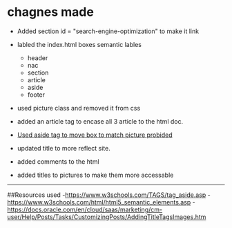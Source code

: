 # chagnes made

* Added section id = "search-engine-optimization" to make it link

* labled the index.html boxes semantic lables  
	* header
	* nac
	* section
	* article
	* aside
	* footer

* used picture class and removed it from css

* added an article tag to encase all 3 article to the html doc.

* [Used aside tag to move box to match picture probided](https://www.w3schools.com/TAGS/tag_aside.asp)

* updated title to more reflect site.

* added comments to the html

* added titles to pictures to make them more accessable


--------------------------------------------------------------------------------------------------


##Resources used 
-https://www.w3schools.com/TAGS/tag_aside.asp
-https://www.w3schools.com/html/html5_semantic_elements.asp
-https://docs.oracle.com/en/cloud/saas/marketing/cm-user/Help/Posts/Tasks/CustomizingPosts/AddingTitleTagsImages.htm


 
